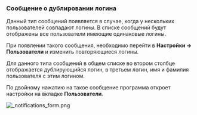 ﻿
### Сообщение о дублировании логина

Данный тип сообщений появляется в случае, когда у нескольких пользователей совпадают логины. В списке сообщений будут отображены все пользователи имеющие одинаковые логины. 

При появлении такого сообщения, необходимо перейти в **Настройки -> Пользователи** и изменить повторяющиеся логины. 

Для данного типа сообщений в общем списке во втором столбце отображается дублирующийся логин, в третьем логин, имя и фамилия пользователя с этим логином.

По двойному нажатию на такое сообщение программа откроет настройки на вкладке **Пользователи**. 

![_notifications_form.png](./images/_notifications_form.png "")

